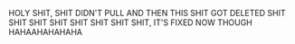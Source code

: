 HOLY SHIT, SHIT DIDN'T PULL AND THEN THIS SHIT GOT DELETED SHIT SHIT SHIT SHIT SHIT SHIT
SHIT SHIT, IT'S FIXED NOW THOUGH HAHAAHAHAHAHA

